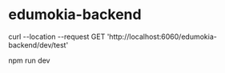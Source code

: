 # edumokia-backend

curl --location --request GET 'http://localhost:6060/edumokia-backend/dev/test'

npm run dev
